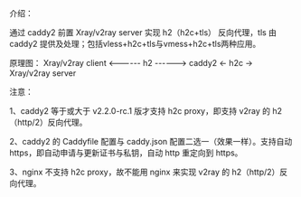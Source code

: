 介绍：

通过 caddy2 前置 Xray/v2ray server 实现 h2（h2c+tls） 反向代理，tls 由 caddy2 提供及处理；包括vless+h2c+tls与vmess+h2c+tls两种应用。

原理图： Xray/v2ray client <------ h2 ------> caddy2 <- h2c -> Xray/v2ray server

注意： 

1、caddy2 等于或大于 v2.2.0-rc.1 版才支持 h2c proxy，即支持 v2ray 的 h2（http/2）反向代理。

2、caddy2 的 Caddyfile 配置与 caddy.json 配置二选一（效果一样）。支持自动 https，即自动申请与更新证书与私钥，自动 http 重定向到 https。

3、nginx 不支持 h2c proxy，故不能用 nginx 来实现 v2ray 的 h2（http/2）反向代理。
